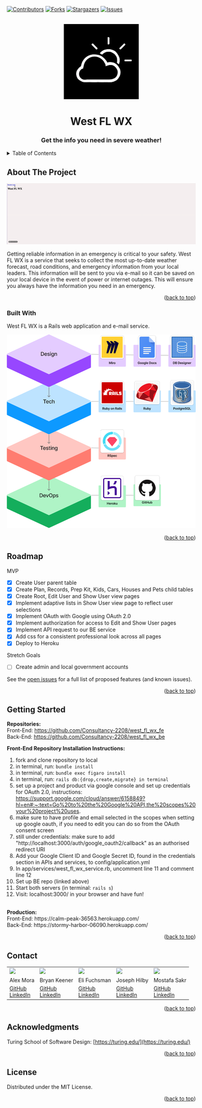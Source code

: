 [![Contributors][contributors-shield]][contributors-url]
[![Forks][forks-shield]][forks-url]
[![Stargazers][stars-shield]][stars-url]
[![Issues][issues-shield]][issues-url]

<!-- PROJECT LOGO -->
<br />
<div align="center">
  <a href="https://github.com/Consultancy-2208/west_fl_wx_fe">
    <img src="lib/assets/consultancy.jpeg" alt="Logo" width="200" height="200">
  </a>

  <h1 align="center">West FL WX</h3>

  <h3 align="center">
    Get the info you need in severe weather!
  </h3>
</div>

<!-- TABLE OF CONTENTS -->
<details>
  <summary>Table of Contents</summary>
  <ol>
    <li>
      <a href="#about-the-project">About The Project</a>
      <ul>
        <li><a href="#built-with">Built With</a></li>
      </ul>
    </li>
    <li><a href="#roadmap">Roadmap</a></li>
    <li><a href="#getting-started">Getting Started</a></li>
    <li><a href="#contact">Contact</a></li>
    <li><a href="#acknowledgments">Acknowledgments</li>
    <li><a href="#license">License</a></li></a>
  </ol>
</details>

<!-- ABOUT THE PROJECT -->
## About The Project

![Product Demo](lib/assets/demo.gif)

Getting reliable information in an emergency is critical to your safety. West FL WX is a service that seeks to collect the most up-to-date weather forecast, road conditions, and emergency information from your local leaders. This information will be sent to you via e-mail so it can be saved on your local device in the event of power or internet outages. This will ensure you always have the information you need in an emergency.

<p align="right">(<a href="#top">back to top</a>)</p>

### Built With

West FL WX is a Rails web application and e-mail service.

<img src="lib/assets//tech-stack.png" alt="Tech-Stack">

<p align="right">(<a href="#top">back to top</a>)</p>

<!-- ROADMAP -->
## Roadmap

MVP

* [x] Create User parent table
* [x] Create Plan, Records, Prep Kit, Kids, Cars, Houses and Pets child tables
* [x] Create Root, Edit User and Show User view pages
* [x] Implement adaptive lists in Show User view page to reflect user selections
* [x] Implement OAuth with Google using OAuth 2.0
* [x] Implement authorization for access to Edit and Show User pages 
* [x] Implement API request to our BE service
* [x] Add css for a consistent professional look across all pages
* [x] Deploy to Heroku

Stretch Goals

* [ ] Create admin and local government accounts

See the [open issues](https://github.com/Consultancy-2208/west_fl_wx_fe/issues) for a full list of proposed features (and known issues).

<p align="right">(<a href="#top">back to top</a>)</p>

<!-- GETTING STARTED -->
## Getting Started
<b>Repositories:</b>
<br />
Front-End: https://github.com/Consultancy-2208/west_fl_wx_fe <br />
Back-End: https://github.com/Consultancy-2208/west_fl_wx_be <br />

<b>Front-End Repository Installation Instructions:</b>
1. fork and clone repository to local
1. in terminal, run: `bundle install`
1. in terminal, run: `bundle exec figaro install`
1. in terminal, run: `rails db:{drop,create,migrate} in terminal`
1. set up a project and product via google console and set up credentials for OAuth 2.0, instructions: https://support.google.com/cloud/answer/6158849?hl=en#:~:text=Go%20to%20the%20Google%20API,the%20scopes%20your%20project%20uses.
1. make sure to have profile and email selected in the scopes when setting up google oauth, if you need to edit you can do so from the OAuth consent screen
1. still under credentials: make sure to add "http://localhost:3000/auth/google_oauth2/callback" as an authorised redirect URI 
1. Add your Google Client ID and Google Secret ID, found in the credentials section in APIs and services, to config/application.yml
1. In app/services/west_fl_wx_service.rb, uncomment line 11 and comment line 12
1. Set up BE repo (linked above)
1. Start both servers (in terminal: `rails s`)
1. Visit: localhost:3000/ in your browser and have fun!
<br />
<b>Production:</b>
<br />
Front-End: https://calm-peak-36563.herokuapp.com/<br />
Back-End: https://stormy-harbor-06090.herokuapp.com/<br />

<p align="right">(<a href="#top">back to top</a>)</p>

<!-- CONTACT -->
## Contact

<table>
  <tr>
    <td><img src="https://avatars.githubusercontent.com/u/89422302?v=4" width='150'></td>
    <td><img src="https://avatars.githubusercontent.com/u/101418582?s=150&v=4"></td>
    <td><img src="https://avatars.githubusercontent.com/u/104859844?s=150&v=4"></td>
    <td><img src="https://avatars.githubusercontent.com/u/108031077?s=150&v=4"></td>
    <td><img src="https://avatars.githubusercontent.com/u/110377741?s=150&v=4" width='150'></td>
  </tr>
  <tr>
    <td>Alex Mora</td>
    <td>Bryan Keener</td>
    <td>Eli Fuchsman</td>
    <td>Joseph Hilby</td>
    <td>Mostafa Sakr</td>
  </tr>
  <tr>
    <td>
      <a href="https://github.com/AlexMR-93">GitHub</a><br>
      <a href="https://www.linkedin.com/in/alex-m-b25902240/">LinkedIn</a>
    </td>
    <td>
      <a href="https://github.com/bkeener7">GitHub</a><br>
      <a href="https://www.linkedin.com/in/bkeener/">LinkedIn</a>
    </td>
    <td>
      <a href="https://github.com/efuchsman">GitHub</a><br>
      <a href="https://www.linkedin.com/in/elifuchsman/">LinkedIn</a>
    </td>
    <td>
      <a href="https://github.com/josephhilby">GitHub</a><br>
      <a href="https://www.linkedin.com/in/josephmhilby/">LinkedIn</a>
    </td>
    <td>
      <a href="https://github.com/msakr21">GitHub</a><br>
      <a href="https://www.linkedin.com/in/mostafasakr16">LinkedIn</a>
    </td>
  </tr>
</table>

<p align="right">(<a href="#top">back to top</a>)</p>

<!-- ACKNOWLEDGMENTS -->
## Acknowledgments

Turing School of Software Design: [https://turing.edu/](https://turing.edu/)

<p align="right">(<a href="#top">back to top</a>)</p>

<!-- LICENSE -->
## License

Distributed under the MIT License.

<p align="right">(<a href="#top">back to top</a>)</p>

<!-- MARKDOWN LINKS & IMAGES -->
<!-- https://www.markdownguide.org/basic-syntax/#reference-style-links -->
[contributors-shield]: https://img.shields.io/github/contributors/Consultancy-2208/west_fl_wx_fe.svg?style=for-the-badge
[contributors-url]: https://github.com/Consultancy-2208/west_fl_wx_fe/graphs/contributors
[forks-shield]: https://img.shields.io/github/forks/Consultancy-2208/west_fl_wx_fe.svg?style=for-the-badge
[forks-url]: https://github.com/Consultancy-2208/west_fl_wx_fe/network/members
[stars-shield]: https://img.shields.io/github/stars/Consultancy-2208/west_fl_wx_fe.svg?style=for-the-badge
[stars-url]: https://github.com/Consultancy-2208/west_fl_wx_fe/stargazers
[issues-shield]: https://img.shields.io/github/issues/Consultancy-2208/west_fl_wx_fe.svg?style=for-the-badge
[issues-url]: https://github.com/Consultancy-2208/west_fl_wx_fe/issues
